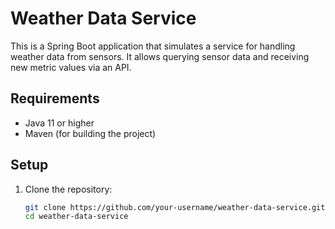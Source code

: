 # Weather Data Service

This is a Spring Boot application that simulates a service for handling weather data from sensors. It allows querying sensor data and receiving new metric values via an API.

## Requirements

- Java 11 or higher
- Maven (for building the project)

## Setup

1. Clone the repository:

   ```bash
   git clone https://github.com/your-username/weather-data-service.git
   cd weather-data-service
